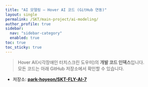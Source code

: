 ```yaml
---
title: "AI 모델링 — Hover AI 코드 (GitHub 연동)"
layout: single
permalink: /SKT/main-project/ai-modeling/
author_profile: true
sidebar:
  nav: "sidebar-category"
  enabled: true
toc: true
toc_sticky: true
---
```


>  Hover AI(시각장애인 터치스크린 도우미)의 **개발 코드 인덱스**입니다.  
> 모든 코드는 아래 GitHub 저장소에서 확인할 수 있습니다.

- 저장소: **[park-hoyeon/SKT-FLY-AI-7](https://github.com/park-hoyeon/SKT-FLY-AI-7)**  
